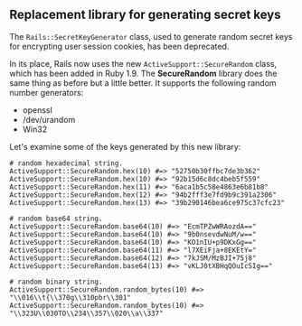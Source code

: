 ## Replacement library for generating secret keys

The `Rails::SecretKeyGenerator` class, used to generate random secret keys for encrypting user session cookies, has been deprecated.

In its place, Rails now uses the new `ActiveSupport::SecureRandom` class, which has been added in Ruby 1.9. The **SecureRandom** library does the same thing as before but a little better. It supports the following random number generators:

* openssl
* /dev/urandom
* Win32

Let's examine some of the keys generated by this new library:

	# random hexadecimal string.
	ActiveSupport::SecureRandom.hex(10) #=> "52750b30ffbc7de3b362"
	ActiveSupport::SecureRandom.hex(10) #=> "92b15d6c8dc4beb5f559"
	ActiveSupport::SecureRandom.hex(11) #=> "6aca1b5c58e4863e6b81b8"
	ActiveSupport::SecureRandom.hex(12) #=> "94b2fff3e7fd9b9c391a2306"
	ActiveSupport::SecureRandom.hex(13) #=> "39b290146bea6ce975c37cfc23"

	# random base64 string.
	ActiveSupport::SecureRandom.base64(10) #=> "EcmTPZwWRAozdA=="
	ActiveSupport::SecureRandom.base64(10) #=> "9b0nsevdwNuM/w=="
	ActiveSupport::SecureRandom.base64(10) #=> "KO1nIU+p9DKxGg=="
	ActiveSupport::SecureRandom.base64(11) #=> "l7XEiFja+8EKEtY="
	ActiveSupport::SecureRandom.base64(12) #=> "7kJSM/MzBJI+75j8"
	ActiveSupport::SecureRandom.base64(13) #=> "vKLJ0tXBHqQOuIcSIg=="

	# random binary string.
	ActiveSupport::SecureRandom.random_bytes(10) #=> "\\016\\t{\\370g\\310pbr\\301"
	ActiveSupport::SecureRandom.random_bytes(10) #=> "\\323U\\030TO\\234\\357\\020\\a\\337"
